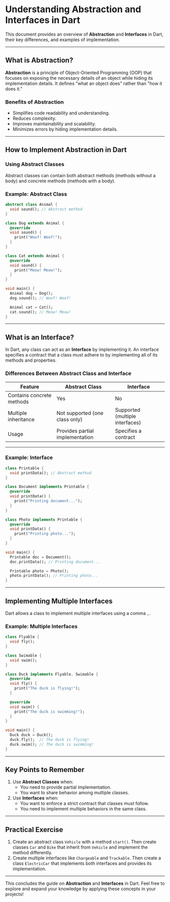# Understanding Abstraction and Interfaces in Dart

This document provides an overview of **Abstraction** and **Interfaces** in Dart, their key differences, and examples of implementation.

---

## **What is Abstraction?**
**Abstraction** is a principle of Object-Oriented Programming (OOP) that focuses on exposing the necessary details of an object while hiding its implementation details. It defines "what an object does" rather than "how it does it."

### **Benefits of Abstraction**
- Simplifies code readability and understanding.
- Reduces complexity.
- Improves maintainability and scalability.
- Minimizes errors by hiding implementation details.

---

## **How to Implement Abstraction in Dart**
### Using **Abstract Classes**
Abstract classes can contain both abstract methods (methods without a body) and concrete methods (methods with a body).

### **Example: Abstract Class**
```dart
abstract class Animal {
  void sound(); // Abstract method
}

class Dog extends Animal {
  @override
  void sound() {
    print("Woof! Woof!");
  }
}

class Cat extends Animal {
  @override
  void sound() {
    print("Meow! Meow!");
  }
}

void main() {
  Animal dog = Dog();
  dog.sound(); // Woof! Woof!

  Animal cat = Cat();
  cat.sound(); // Meow! Meow!
}
```

---

## **What is an Interface?**
In Dart, any class can act as an **Interface** by implementing it. An interface specifies a contract that a class must adhere to by implementing all of its methods and properties.

### **Differences Between Abstract Class and Interface**
| Feature                | Abstract Class      | Interface           |
|------------------------|---------------------|---------------------|
| Contains concrete methods | Yes                 | No                  |
| Multiple inheritance   | Not supported (one class only) | Supported (multiple interfaces) |
| Usage                 | Provides partial implementation | Specifies a contract |

---

### **Example: Interface**
```dart
class Printable {
  void printData(); // Abstract method
}

class Document implements Printable {
  @override
  void printData() {
    print("Printing document...");
  }
}

class Photo implements Printable {
  @override
  void printData() {
    print("Printing photo...");
  }
}

void main() {
  Printable doc = Document();
  doc.printData(); // Printing document...

  Printable photo = Photo();
  photo.printData(); // Printing photo...
}
```

---

## **Implementing Multiple Interfaces**
Dart allows a class to implement multiple interfaces using a comma `,`.

### **Example: Multiple Interfaces**
```dart
class Flyable {
  void fly();
}

class Swimable {
  void swim();
}

class Duck implements Flyable, Swimable {
  @override
  void fly() {
    print("The duck is flying!");
  }

  @override
  void swim() {
    print("The duck is swimming!");
  }
}

void main() {
  Duck duck = Duck();
  duck.fly();  // The duck is flying!
  duck.swim(); // The duck is swimming!
}
```

---

## **Key Points to Remember**
1. Use **Abstract Classes** when:
   - You need to provide partial implementation.
   - You want to share behavior among multiple classes.
2. Use **Interfaces** when:
   - You want to enforce a strict contract that classes must follow.
   - You need to implement multiple behaviors in the same class.

---

## **Practical Exercise**
1. Create an abstract class `Vehicle` with a method `start()`. Then create classes `Car` and `Bike` that inherit from `Vehicle` and implement the method differently.
2. Create multiple interfaces like `Chargeable` and `Trackable`. Then create a class `ElectricCar` that implements both interfaces and provides its implementation.

---

This concludes the guide on **Abstraction** and **Interfaces** in Dart. Feel free to explore and expand your knowledge by applying these concepts in your projects!
